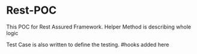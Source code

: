 # Rest-POC
This POC for Rest Assured Framework.
Helper Method is describing whole logic

Test Case is also written to define the testing.
#hooks added here
